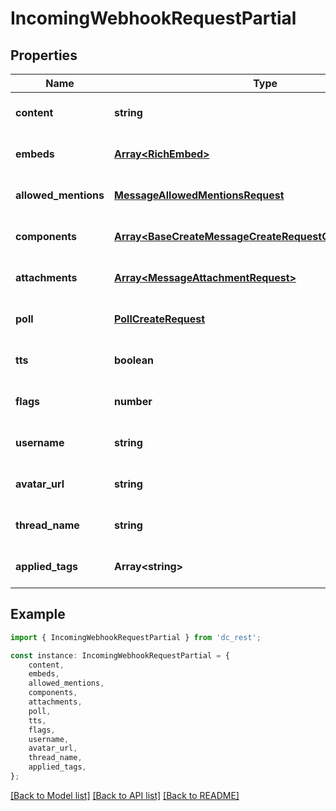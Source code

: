# IncomingWebhookRequestPartial


## Properties

Name | Type | Description | Notes
------------ | ------------- | ------------- | -------------
**content** | **string** |  | [optional] [default to undefined]
**embeds** | [**Array&lt;RichEmbed&gt;**](RichEmbed.md) |  | [optional] [default to undefined]
**allowed_mentions** | [**MessageAllowedMentionsRequest**](MessageAllowedMentionsRequest.md) |  | [optional] [default to undefined]
**components** | [**Array&lt;BaseCreateMessageCreateRequestComponentsInner&gt;**](BaseCreateMessageCreateRequestComponentsInner.md) |  | [optional] [default to undefined]
**attachments** | [**Array&lt;MessageAttachmentRequest&gt;**](MessageAttachmentRequest.md) |  | [optional] [default to undefined]
**poll** | [**PollCreateRequest**](PollCreateRequest.md) |  | [optional] [default to undefined]
**tts** | **boolean** |  | [optional] [default to undefined]
**flags** | **number** |  | [optional] [default to undefined]
**username** | **string** |  | [optional] [default to undefined]
**avatar_url** | **string** |  | [optional] [default to undefined]
**thread_name** | **string** |  | [optional] [default to undefined]
**applied_tags** | **Array&lt;string&gt;** |  | [optional] [default to undefined]

## Example

```typescript
import { IncomingWebhookRequestPartial } from 'dc_rest';

const instance: IncomingWebhookRequestPartial = {
    content,
    embeds,
    allowed_mentions,
    components,
    attachments,
    poll,
    tts,
    flags,
    username,
    avatar_url,
    thread_name,
    applied_tags,
};
```

[[Back to Model list]](../README.md#documentation-for-models) [[Back to API list]](../README.md#documentation-for-api-endpoints) [[Back to README]](../README.md)
